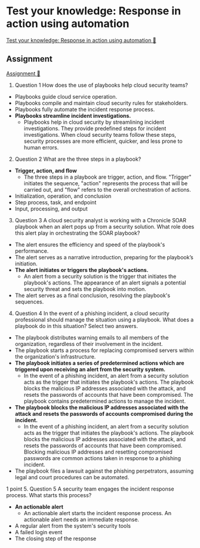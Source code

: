 # Test your knowledge: Response in action using automation

[Test your knowledge: Response in action using automation 🔗](https://www.coursera.org/learn/detect-respond-and-recover-from-cloud-cybersecurity-attacks/assignment-submission/hHyZL/test-your-knowledge-response-in-action-using-automation)

## Assignment

[Assignment 🔗](https://www.coursera.org/learn/detect-respond-and-recover-from-cloud-cybersecurity-attacks/assignment-submission/hHyZL/test-your-knowledge-response-in-action-using-automation/attempt)

1.  Question 1
    How does the use of playbooks help cloud security teams?

- Playbooks guide cloud service operation.
- Playbooks compile and maintain cloud security rules for stakeholders.
- Playbooks fully automate the incident response process.
- **Playbooks streamline incident investigations.**
  - Playbooks help in cloud security by streamlining incident investigations. They provide predefined steps for incident investigations. When cloud security teams follow these steps, security processes are more efficient, quicker, and less prone to human errors.

2. Question 2
   What are the three steps in a playbook?

- **Trigger, action, and flow**
  - The three steps in a playbook are trigger, action, and flow. "Trigger" initiates the sequence, "action" represents the process that will be carried out, and "flow" refers to the overall orchestration of actions.
- Initialization, operation, and conclusion
- Step process, task, and endpoint
- Input, processing, and output

3. Question 3
   A cloud security analyst is working with a Chronicle SOAR playbook when an alert pops up from a security solution. What role does this alert play in orchestrating the SOAR playbook?

- The alert ensures the efficiency and speed of the playbook's performance.
- The alert serves as a narrative introduction, preparing for the playbook’s initiation.
- **The alert initiates or triggers the playbook's actions.**
  - An alert from a security solution is the trigger that initiates the playbook's actions. The appearance of an alert signals a potential security threat and sets the playbook into motion.
- The alert serves as a final conclusion, resolving the playbook's sequences.

4. Question 4
   In the event of a phishing incident, a cloud security professional should manage the situation using a playbook. What does a playbook do in this situation? Select two answers.

- The playbook distributes warning emails to all members of the organization, regardless of their involvement in the incident.
- The playbook starts a process for replacing compromised servers within the organization's infrastructure.
- **The playbook initiates a series of predetermined actions which are triggered upon receiving an alert from the security system.**
  - In the event of a phishing incident, an alert from a security solution acts as the trigger that initiates the playbook's actions. The playbook blocks the malicious IP addresses associated with the attack, and resets the passwords of accounts that have been compromised. The playbook contains predetermined actions to manage the incident.
- **The playbook blocks the malicious IP addresses associated with the attack and resets the passwords of accounts compromised during the incident.**
  - In the event of a phishing incident, an alert from a security solution acts as the trigger that initiates the playbook's actions. The playbook blocks the malicious IP addresses associated with the attack, and resets the passwords of accounts that have been compromised. Blocking malicious IP addresses and resetting compromised passwords are common actions taken in response to a phishing incident.
- The playbook files a lawsuit against the phishing perpetrators, assuming legal and court procedures can be automated.

1 point 5.
Question 5
A security team engages the incident response process. What starts this process?

- **An actionable alert**
  - An actionable alert starts the incident response process. An actionable alert needs an immediate response.
- A regular alert from the system's security tools
- A failed login event
- The closing step of the response
